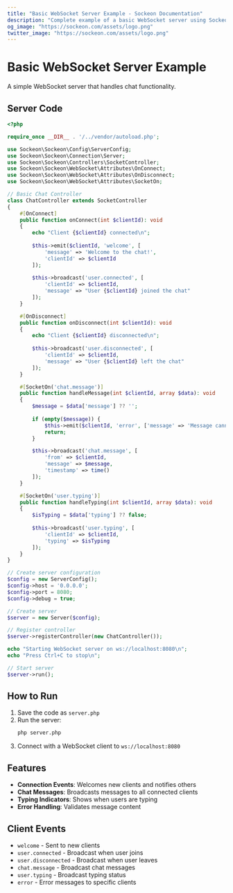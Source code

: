 ```yaml
---
title: "Basic WebSocket Server Example - Sockeon Documentation"
description: "Complete example of a basic WebSocket server using Sockeon framework with chat functionality"
og_image: "https://sockeon.com/assets/logo.png"
twitter_image: "https://sockeon.com/assets/logo.png"
---
```


# Basic WebSocket Server Example

A simple WebSocket server that handles chat functionality.

## Server Code

```php
<?php

require_once __DIR__ . '/../vendor/autoload.php';

use Sockeon\Sockeon\Config\ServerConfig;
use Sockeon\Sockeon\Connection\Server;
use Sockeon\Sockeon\Controllers\SocketController;
use Sockeon\Sockeon\WebSocket\Attributes\OnConnect;
use Sockeon\Sockeon\WebSocket\Attributes\OnDisconnect;
use Sockeon\Sockeon\WebSocket\Attributes\SocketOn;

// Basic Chat Controller
class ChatController extends SocketController
{
    #[OnConnect]
    public function onConnect(int $clientId): void
    {
        echo "Client {$clientId} connected\n";
        
        $this->emit($clientId, 'welcome', [
            'message' => 'Welcome to the chat!',
            'clientId' => $clientId
        ]);
        
        $this->broadcast('user.connected', [
            'clientId' => $clientId,
            'message' => "User {$clientId} joined the chat"
        ]);
    }

    #[OnDisconnect]
    public function onDisconnect(int $clientId): void
    {
        echo "Client {$clientId} disconnected\n";
        
        $this->broadcast('user.disconnected', [
            'clientId' => $clientId,
            'message' => "User {$clientId} left the chat"
        ]);
    }

    #[SocketOn('chat.message')]
    public function handleMessage(int $clientId, array $data): void
    {
        $message = $data['message'] ?? '';
        
        if (empty($message)) {
            $this->emit($clientId, 'error', ['message' => 'Message cannot be empty']);
            return;
        }

        $this->broadcast('chat.message', [
            'from' => $clientId,
            'message' => $message,
            'timestamp' => time()
        ]);
    }

    #[SocketOn('user.typing')]
    public function handleTyping(int $clientId, array $data): void
    {
        $isTyping = $data['typing'] ?? false;
        
        $this->broadcast('user.typing', [
            'clientId' => $clientId,
            'typing' => $isTyping
        ]);
    }
}

// Create server configuration
$config = new ServerConfig();
$config->host = '0.0.0.0';
$config->port = 8080;
$config->debug = true;

// Create server
$server = new Server($config);

// Register controller
$server->registerController(new ChatController());

echo "Starting WebSocket server on ws://localhost:8080\n";
echo "Press Ctrl+C to stop\n";

// Start server
$server->run();
```

## How to Run

1. Save the code as `server.php`
2. Run the server:
   ```bash
   php server.php
   ```
3. Connect with a WebSocket client to `ws://localhost:8080`

## Features

- **Connection Events**: Welcomes new clients and notifies others
- **Chat Messages**: Broadcasts messages to all connected clients
- **Typing Indicators**: Shows when users are typing
- **Error Handling**: Validates message content

## Client Events

- `welcome` - Sent to new clients
- `user.connected` - Broadcast when user joins
- `user.disconnected` - Broadcast when user leaves
- `chat.message` - Broadcast chat messages
- `user.typing` - Broadcast typing status
- `error` - Error messages to specific clients 